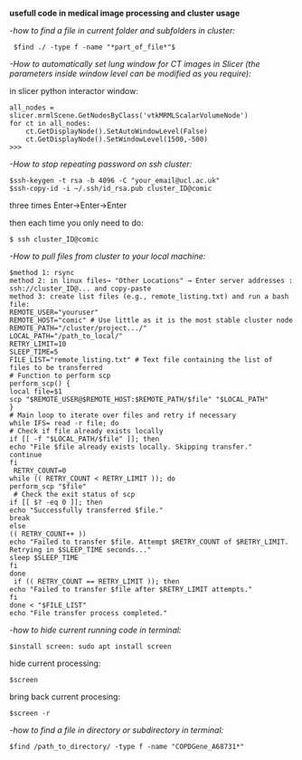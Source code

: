 **usefull code in medical image processing and cluster usage**


*-how to find a file in current folder and subfolders in cluster:*


     $find ./ -type f -name "*part_of_file*"$

*-How to automatically set lung window for CT images in Slicer (the parameters inside window level can be modified as you require):*

in slicer python interactor window:


    all_nodes = slicer.mrmlScene.GetNodesByClass('vtkMRMLScalarVolumeNode')
    for ct in all_nodes:
        ct.GetDisplayNode().SetAutoWindowLevel(False)
        ct.GetDisplayNode().SetWindowLevel(1500,-500) 
    >>> 

*-How to stop repeating password on ssh cluster:*

    $ssh-keygen -t rsa -b 4096 -C "your_email@ucl.ac.uk"
    $ssh-copy-id -i ~/.ssh/id_rsa.pub cluster_ID@comic
  
 three times Enter->Enter->Enter
 
 then each time you only need to do:
 
    $ ssh cluster_ID@comic

*-How to pull files from cluster to your local machine:*

    $method 1: rsync
    method 2: in linux files→ "Other Locations" → Enter server addresses : ssh://cluster_ID@... and copy-paste
    method 3: create list files (e.g., remote_listing.txt) and run a bash file:
    REMOTE_USER="youruser"
    REMOTE_HOST="comic" # Use little as it is the most stable cluster node
    REMOTE_PATH="/cluster/project.../"
    LOCAL_PATH="/path_to_local/"
    RETRY_LIMIT=10
    SLEEP_TIME=5
    FILE_LIST="remote_listing.txt" # Text file containing the list of files to be transferred
    # Function to perform scp
    perform_scp() {
    local file=$1
    scp "$REMOTE_USER@$REMOTE_HOST:$REMOTE_PATH/$file" "$LOCAL_PATH"
    }
    # Main loop to iterate over files and retry if necessary
    while IFS= read -r file; do
    # Check if file already exists locally
    if [[ -f "$LOCAL_PATH/$file" ]]; then
    echo "File $file already exists locally. Skipping transfer."
    continue
    fi
     RETRY_COUNT=0
    while (( RETRY_COUNT < RETRY_LIMIT )); do
    perform_scp "$file"
     # Check the exit status of scp
    if [[ $? -eq 0 ]]; then
    echo "Successfully transferred $file."
    break
    else
    (( RETRY_COUNT++ ))
    echo "Failed to transfer $file. Attempt $RETRY_COUNT of $RETRY_LIMIT. Retrying in $SLEEP_TIME seconds..."
    sleep $SLEEP_TIME
    fi
    done
     if (( RETRY_COUNT == RETRY_LIMIT )); then
    echo "Failed to transfer $file after $RETRY_LIMIT attempts."
    fi
    done < "$FILE_LIST"
    echo "File transfer process completed."

*-how to hide current running code in terminal:*

    $install screen: sudo apt install screen
hide current processing: 

    $screen
bring back current procesing:

    $screen -r
    
*-how to find a file in directory or subdirectory in terminal:*

    $find /path_to_directory/ -type f -name "COPDGene_A68731*"
